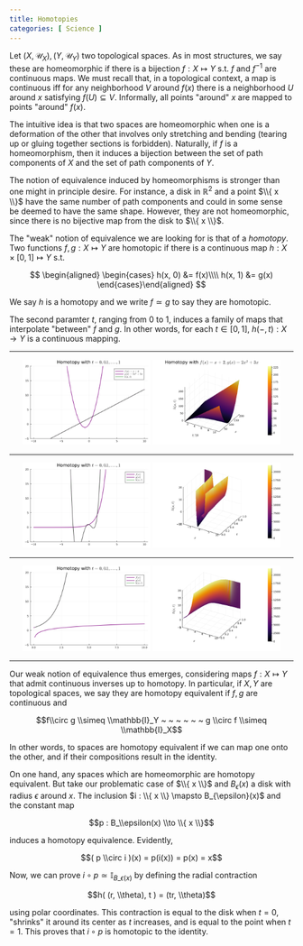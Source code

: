 ```yaml
---
title: Homotopies 
categories: [ Science ]
---
```


Let $(X, \mathcal{U}_X), (Y, \mathcal{U}_Y)$ two topological spaces. As
in most structures, we say these are homeomorphic if there is a
bijection $f : X
\mapsto Y$ s.t. $f$ and $f^{-1}$ are continuous maps. We must recall
that, in a topological context, a map is continuous iff for any
neighborhood $V$ around $f(x)$ there is a neighborhood $U$ around $x$
satisfying $f(U) \subseteq V$. Informally, all points \"around\" $x$ are
mapped to points \"around\" $f(x)$.

The intuitive idea is that two spaces are homeomorphic when one is a
deformation of the other that involves only stretching and bending
(tearing up or gluing together sections is forbidden). Naturally, if $f$
is a homeomorphism, then it induces a bijection between the set of path
components of $X$ and the set of path components of $Y$.

The notion of equivalence induced by homeomorphisms is stronger than one
might in principle desire. For instance, a disk in $\mathbb{R}^2$ and a
point $\\{ x \\}$ have the same number of path components and
could in some sense be deemed to have the same shape. However, they are
not homeomorphic, since there is no bijective map from the disk to
$\\{ x \\}$.

The \"weak\" notion of equivalence we are looking for is that of a
*homotopy*. Two functions $f, g : X \mapsto Y$ are homotopic if there is
a continuous map $h : X \times [0, 1] \mapsto Y$ s.t.

$$
\begin{aligned}
    \begin{cases}
        h(x, 0) &= f(x)\\\\
        h(x, 1) &= g(x)
    \end{cases}\end{aligned}
    $$

We say $h$ is a homotopy and we write $f \simeq g$ to say they are
homotopic.

The second paramter $t$, ranging from $0$ to $1$, induces a family of
maps that interpolate \"between\" $f$ and $g$. In other words, for each
$t \in [0, 1]$, $h(-, t) : X \to Y$ is a continuous mapping.

---

<p align="center">
  <img src="../Images/linear_quad_homotopy.gif" width="45%">
  <img src="../Images/surface_homotopy.png" width="45%">
</p>


---

<p align="center">
  <img src="../Images/poly_with_exp.gif" width="45%">
  <img src="../Images/poly_with_exp.png" width="45%">
</p>

---


<p align="center">
  <img src="../Images/log_with_exp.gif" width="45%">
  <img src="../Images/log_with_exp.png" width="45%">
</p>

---

Our weak notion of equivalence thus emerges, considering maps
$f : X \mapsto Y$ that admit continuous inverses up to homotopy. In
particular, if $X, Y$ are topological spaces, we say they are homotopy
equivalent if $f, g$ are continuous and

$$f\\circ g \\simeq \\mathbb{I}_Y ~ ~ ~ ~ ~ ~ g \\circ f \\simeq \\mathbb{I}_X$$

In other words, to spaces are homotopy equivalent if we can map one onto
the other, and if their compositions result in the identity.

On one hand, any spaces which are homeomorphic are homotopy equivalent.
But take our problematic case of $\\{ x \\}$ and
$B_\epsilon(x)$ a disk with radius $\epsilon$ around $x$. The inclusion
$i : \\{ x \\} \mapsto B_{\epsilon}(x)$ and the constant map

$$p : B_\\epsilon(x) \\to  \\{ x \\}$$

induces a homotopy equivalence. Evidently,

$$( p \\circ i )(x) = p(i(x)) = p(x) = x$$

Now, we can prove $i \circ p \simeq \mathbb{I}_{ B\_\epsilon(x) }$ by
defining the radial contraction

$$h( (r, \\theta), t ) = (tr, \\theta)$$

using polar coordinates. This contraction is equal to the disk when
$t = 0$, "shrinks" it around its center as $t$ increases, and is equal
to the point when $t = 1$. This proves that $i \circ p$ is homotopic to
the identity.
